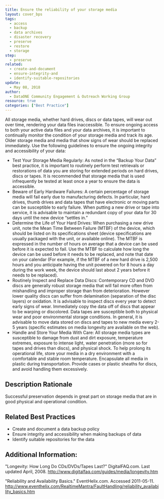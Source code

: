 ```yaml
---
title: Ensure the reliability of your storage media
layout: cover_bps
tags:
  - access
  - backup
  - data archives
  - disaster recovery
  - preserve
  - restore
  - storage
step:
  - preserve
related:
  - create-and-document
  - ensure-integrity-and
  - identify-suitable-repositories
update:
  - May 08, 2018
author:
  - DataONE Community Engagement & Outreach Working Group
resource: true
categories: ["Best Practice"]
---
```




All storage media, whether hard drives, discs or data tapes, will wear out over time, rendering your data files inaccessible. To ensure ongoing access to both your active data files and your data archives, it is important to continually monitor the condition of your storage media and track its age. Older storage media and media that show signs of wear should be replaced immediately. Use the following guidelines to ensure the ongoing integrity and accessibility of your data:

- Test Your Storage Media Regularly: As noted in the “Backup Your Data” best practice, it is important to routinely perform test retrievals or restorations of data you are storing for extended periods on hard drives, discs or tapes. It is recommended that storage media that is used infrequently be tested at least once a year to ensure the data is accessible.
- Beware of Early Hardware Failures: A certain percentage of storage media will fail early due to manufacturing defects. In particular, hard drives, thumb drives and data tapes that have electronic or moving parts can be susceptible to early failure. When putting a new drive or tape into service, it is advisable to maintain a redundant copy of your data for 30 days until the new device “settles in.”
- Determine the Life of Your Hard Drives: When purchasing a new drive unit, note the Mean Time Between Failure (MTBF) of the device, which should be listed on its specifications sheet (device specifications are usually packaged with the unit, or available online). The MTBF is expressed in the number of hours on average that a device can be used before it is expected to fail. Use the MTBF to calculate how long the device can be used before it needs to be replaced, and note that date on your calendar (For example, if the MTBF of a new hard drive is 2,500 hours and you anticipate having the unit powered on for 8 hours a day during the work week, the device should last about 2 years before it needs to be replaced).
- Routinely Inspect and Replace Data Discs: Contemporary CD and DVD discs are generally robust storage media that will fail more often from mishandling and improper storage than from deterioration. However lower quality discs can suffer from delamination (separation of the disc layers) or oxidation. It is advisable to inspect discs every year to detect early signs of wear. Immediately copy the data off of discs that appear to be warping or discolored. Data tapes are susceptible both to physical wear and poor environmental storage conditions. In general, it is advisable to move data stored on discs and tapes to new media every 2-5 years (specific estimates on media longevity are available on the web).
- Handle and Store Your Media With Care: All storage media types are susceptible to damage from dust and dirt exposure, temperature extremes, exposure to intense light, water penetration (more so for tapes and drives than discs), and physical shock. To help prolong its operational life, store your media in a dry environment with a comfortable and stable room temperature. Encapsulate all media in plastic during transportation. Provide cases or plastic sheaths for discs, and avoid handling them excessively.

## Description Rationale

Successful preservation depends in great part on storage media that are in good physical and operational condition.

## Related Best Practices

- Create and document a data backup policy
- Ensure integrity and accessibility when making backups of data
- Identify suitable repositories for the data

## Additional Information:

"Longevity: How Long Do CDs/DVDs/Tapes Last?" DigitalFAQ.com. Last updated April, 2008.
http://www.digitalfaq.com/guides/media/longevity.htm

"Reliability and Availability Basics." EventHelix.com. Accessed 2011-05-11.
http://www.eventhelix.com/RealtimeMantra/FaultHandling/reliability_availability_basics.htm
